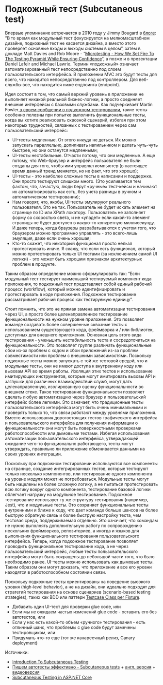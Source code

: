 # Подкожный тест (Subcutaneous test)

Впервые упоминание встречается в 2010 году у Jimmy Bougard в [блоге](https://lostechies.com/jimmybogard/2010/08/25/an-effective-testing-strategy/): ”В то время как модульный тест фокусируется на мелкомасштабном дизайне, подкожный тест не касается дизайна, а вместо этого проверяет основные входы и выходы системы в целом”, затем в докладе Matt Davies and Rob Moore - “[Microtesting - How We Set Fire To The Testing Pyramid While Ensuring Confidence](https://youtube.com/watch?v=pls1Vk\_bw\_Y\&ab\_channel=NDCConferences.)”, а позже и в презентации Daniel Lafeir and Michael Lawrie. Термин «подкожный» означает автоматизированный тест непосредственно под слоем пользовательского интерфейса. В приложении MVC это будут тесты для всего, что находится непосредственно под контроллером. Для веб-службы все, что находится ниже ендпоинта (endpoint).

Идея состоит в том, что самый верхний уровень в приложении не выполняет никакой реальной бизнес-логики, а просто соединяет внешние интерфейсы с базовыми службами. Как подчеркивает Martin Fowler[ в своем сообщении о подкожном тестировании](https://martinfowler.com/bliki/SubcutaneousTest.html), такие тесты особенно полезны при попытке выполнить функциональные тесты, когда вы хотите реализовать сквозной сценарий, избегая при этом некоторых трудностей, связанных с тестированием через сам пользовательский интерфейс:

* UI-тесты медленные. От этого никуда не деться. Их можно запускать параллельно, допиливать напильником и делать чуть-чуть быстрее, но они останутся медленными;
* UI-тесты нестабильные. Отчасти потому, что они медленные. А еще потому, что Web-браузер и интерфейс пользователя не были созданы для того, чтобы ими управлял компьютер (в настоящее время данный тренд меняется, но не факт, что это хорошо);
* UI-тесты - это наиболее сложные тесты в написании и поддержке. Они просто тестируют слишком много. (Это усиливается тем фактом, что, зачастую, люди берут «ручные» тест-кейсы и начинают их автоматизировать как есть, без учета разницы в ручном и автоматическом тестировании);
* Нам говорят, что, якобы, UI-тесты эмулируют реального пользователя. Это не так. Пользователь не будет искать элемент на странице по ID или XPath локатору. Пользователь не заполняет форму со скоростью света, и не «упадет» если какой-то элемент страницы не будет доступен в какую-то конкретную миллисекунду. И даже теперь, когда браузеры разрабатываются с учетом того, что браузером можно программно управлять - это всего-лишь эмуляция, даже если очень хорошая;
* Кто-то скажет, что некоторый функционал просто нельзя протестировать иначе. Я скажу, что если есть функционал, который можно протестировать только UI тестами (за исключением самой UI логики) - это может быть хорошим признаком архитектурных проблем в продукте.

Таким образом определение можно сформулировать так: “Если модульный тест тестирует наименьший тестируемый компонент кода приложения, то подкожный тест представляет собой единый рабочий процесс (workflow), который можно идентифицировать и протестировать в коде приложения. Подкожное тестирование рассматривает рабочий процесс как тестируемую единицу”.

Стоит помнить, что это не прямая замена автоматизации тестирования через UI, а просто более целенаправленное тестирование функциональности на нужном уровне приложения. Это позволяет команде создавать более совершенные сквозные тесты с использованием существующего кода, фреймворка и / или библиотек, доступных для внешнего приложения. Основная цель этого вида тестирования - уменьшить нестабильность теста и сосредоточиться на функциональности. Это позволяет группе различать функциональные сбои из-за проблем с кодом и сбои приложений из-за проблем совместимости или проблем с внешними зависимостями. Поскольку подкожные тесты можно запускать с той же тестовой средой, что и модульные тесты, они не имеют доступа к внутреннему коду или вызовам API во время работы. Изоляция этих тестов и использование имитирующих инструментов, которые могут имитировать вызовы API и заглушки для различных взаимодействий служб, могут дать целенаправленную, изолированную оценку функциональности во внешнем стеке. Такое тестирование функциональности позволяет сделать любую автоматизацию через браузер и пользовательский интерфейс более легкими. Это означает, что традиционные тесты пользовательского интерфейса могут быть очень минимальными и проверять только то, что связи работают между уровнями приложения. Вместо использования дорогостоящих тестов графического интерфейса и пользовательского интерфейса для получения информации о функциональности они могут быть поверхностными проверками работоспособности или дымовыми тестами. Избегая использования автоматизации пользовательского интерфейса, утверждающей ожидание чего-то функционально работающего, тесты могут утверждать, правильно ли приложение обменивается данными на своих уровнях интеграции.

Поскольку при подкожном тестировании используются все компоненты на странице, создание интегрированных тестов, которые тестируют только несколько компонентов, или тестирование одного компонента на уровне модуля может не потребоваться. Модульные тесты могут быть нацелены на более сложную логику, а не пытаться протестировать всю логику вокруг одного компонента, тестирование базовой логики облегчает нагрузку на модульное тестирование. Подкожное тестирование использует ту же структуру тестирования (например, Jest), что и модульные тесты. Это сохраняет функциональные тесты внутренними и ближе к коду, что дает команде больше шансов на более быструю обратную связь и более быструю настройку теста, чем тестовая среда, поддерживаемая отдельно. Это означает, что командам не нужно выполнять дополнительную работу по сопровождению нескольких фреймворков, репозиториев, а иногда и языков для выполнения функционального тестирования пользовательского интерфейса. Теперь, когда подкожное тестирование позволяет проводить функциональное тестирование кода, а не через пользовательский интерфейс, любые тесты пользовательского интерфейса могут быть сокращены до небольшой части того, что было необходимо ранее. UI-тесты можно использовать как дымовые тесты. Таким образом они могут доказать, что приложение и все его уровни находятся в работоспособном состоянии связи.

Поскольку подкожные тесты ориентированы на поведение высокого уровня (high-level behavior), а не на дизайн, они идеально подходят для стратегий тестирования на основе сценариев (scenario-based testing strategies), таких как BDD или паттерн [Testcase Class per Fixture](http://xunitpatterns.com/Testcase%20Class%20per%20Fixture.html).

* Добавить один UI-тест для проверки glue code, или
* Если мы не ожидаем частых изменений glue code - оставить его без автотестов, или
* Если у нас есть какой-то объем «ручного» тестирования - есть отличный шанс, что проблемы с glue code будут замечены тестировщиком, или
* Придумать что-то еще (тот же канареечный релиз, Canary deployment)

Источники:

* [Introduction To Subcutaneous Testing](https://www.ministryoftesting.com/dojo/lessons/introduction-to-subcutaneous-testing)
* [Пишем автотесты эффективно - Subcutaneous tests](https://habr.com/ru/post/502154/) + [англ. версия](https://alexspush.medium.com/an-alternative-to-ubiquitous-ui-level-checking-subcutaneous-tests-8d29e8883fc2) + [видеоверсия](https://youtube.com/watch?v=96fL7pM3gYE\&ab\_channel=iTechArt.)
* [Subcutaneous Testing in ASP.NET Core](https://josephwoodward.co.uk/2019/03/subcutaneous-testing-asp-net-core)
